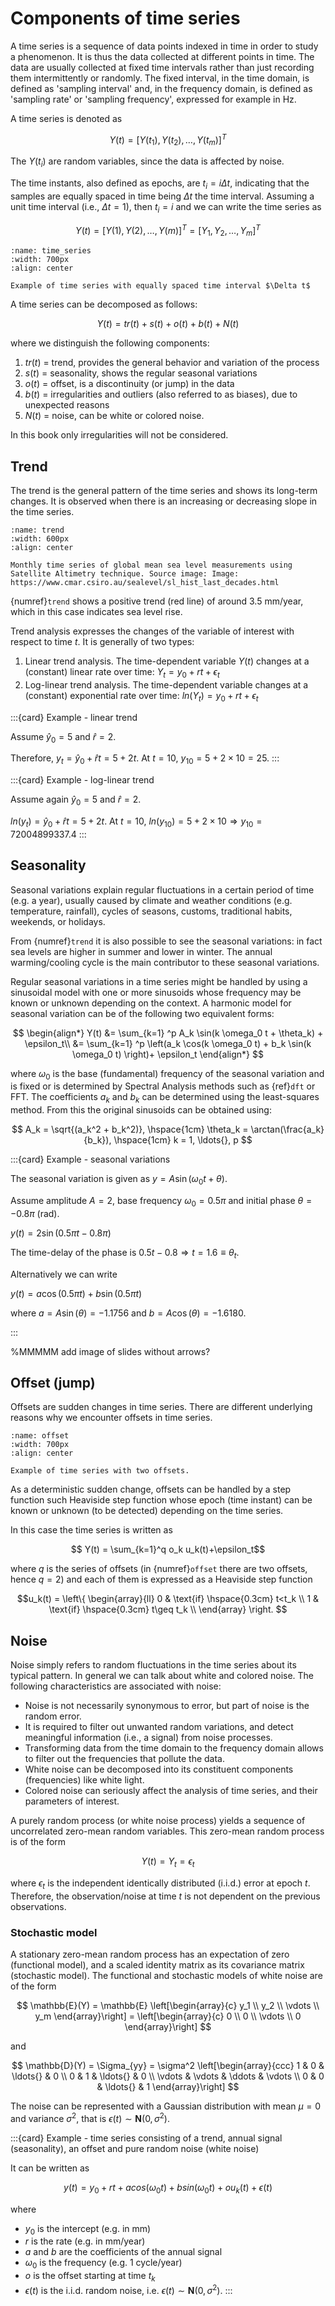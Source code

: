 # Components of time series

A time series is a sequence of data points indexed in time in order to study a phenomenon. It is thus the data collected at different points in time. The data are usually collected at fixed time intervals rather than just recording them intermittently or randomly. The fixed interval, in the time domain, is defined as 'sampling interval' and, in the frequency domain, is defined as 'sampling rate' or 'sampling frequency', expressed for example in Hz.

A time series is denoted as 

$$Y(t) = [Y(t_1), Y(t_2), \ldots{}, Y(t_m)]^T$$

The $Y(t_i)$ are random variables, since the data is affected by noise.

The time instants, also defined as epochs, are $t_i = i   \Delta t$, indicating that the samples are equally spaced in time being $\Delta t$ the time interval. Assuming a unit time interval (i.e., $\Delta t=1$), then $t_i = i$ and we can write the time series as 

$$Y(t) = [Y(1), Y(2), \ldots{}, Y(m)]^T = [Y_1, Y_2, \ldots{}, Y_m]^T$$

```{figure} ./figs/time_series.png
:name: time_series
:width: 700px
:align: center

Example of time series with equally spaced time interval $\Delta t$
```

A time series can be decomposed as follows:

$$Y(t) = tr(t) + s(t) + o(t) + b(t) + N(t)$$

where we distinguish the following components:

1. $tr(t)$ = trend, provides the general behavior and variation of the process
2. $s(t)$ = seasonality, shows the regular seasonal variations
3. $o(t)$ = offset, is a discontinuity (or jump) in the data
4. $b(t)$ = irregularities and outliers (also referred to as biases), due to unexpected reasons
5. $N(t)$ = noise, can be white or colored noise.

In this book only irregularities will not be considered.

## Trend

The trend is the general pattern of the time series and shows its long-term changes. It is observed when there is an increasing or decreasing slope in the time series.

```{figure} ./figs/trend.png
:name: trend
:width: 600px
:align: center

Monthly time series of global mean sea level measurements using Satellite Altimetry technique. Source image: Image: https://www.cmar.csiro.au/sealevel/sl_hist_last_decades.html
```

{numref}`trend` shows a positive trend (red line) of around $3.5$ mm/year, which in this case indicates sea level rise.

Trend analysis expresses the changes of the variable of interest with respect to time $t$.
It is generally of two types:

1. Linear trend analysis. The time-dependent variable $Y(t)$ changes at a (constant) linear rate over time: $Y_t = y_0 + r t + \epsilon_t$
2. Log-linear trend analysis. The time-dependent variable changes at a (constant) exponential rate over time: $ln(Y_t) = y_0 + r t + \epsilon_t$

:::{card} Example - linear trend

Assume $\hat y_0 = 5$ and $\hat r = 2$.

Therefore, $y_t = \hat y_0 + \hat r  t = 5 + 2  t$. At $t=10$, $y_{10} = 5 + 2 \times 10 = 25$.
:::

:::{card} Example - log-linear trend

Assume again $\hat y_0 = 5$ and $\hat r = 2$.

$ln(y_t) = \hat y_0 + \hat r  t = 5 + 2  t$. At $t=10$, $ln(y_{10}) = 5 + 2 \times 10 \Rightarrow y_{10} = 72004899337.4$
:::

## Seasonality

Seasonal variations explain regular fluctuations in a certain period of time (e.g. a year), usually caused by climate and weather conditions (e.g. temperature, rainfall), cycles of seasons, customs, traditional habits, weekends, or holidays.

From {numref}`trend` it is also possible to see the seasonal variations: in fact sea levels are higher in summer and lower in winter. The annual warming/cooling cycle is the main contributor to these seasonal variations.

Regular seasonal variations in a time series might be handled by using a sinusoidal model with one or more sinusoids whose frequency may be known or unknown depending on the context. A harmonic model for seasonal variation can be of the following two equivalent forms:

$$ 
\begin{align*}
Y(t) &= \sum_{k=1} ^p A_k  \sin(k \omega_0  t + \theta_k)  + \epsilon_t\\
&= \sum_{k=1} ^p \left(a_k  \cos(k \omega_0  t) + b_k  \sin(k \omega_0 t) \right)+ \epsilon_t
\end{align*}
$$

where $\omega_0$ is the base (fundamental) frequency of the seasonal variation and is fixed or is determined by Spectral Analysis methods such as {ref}`dft` or FFT. The coefficients $a_k$ and $b_k$ can be determined using the least-squares method. From this the original sinusoids can be obtained using:

$$ A_k = \sqrt{(a_k^2 + b_k^2)}, \hspace{1cm} \theta_k = \arctan(\frac{a_k}{b_k}), \hspace{1cm} k = 1, \ldots{}, p $$

:::{card} Example - seasonal variations

The seasonal variation is given as $y = A \sin(\omega_0 t + \theta)$.

Assume amplitude $A=2$, base frequency $\omega_0=0.5\pi$ and initial phase $\theta = -0.8 \pi$ (rad).

$y(t) = 2 \sin(0.5 \pi t - 0.8\pi)$

The time-delay of the phase is $0.5 t - 0.8 \Rightarrow t = 1.6 \equiv \theta_t$.

Alternatively we can write 

$y(t) = a  \cos(0.5\pi t) + b   \sin(0.5\pi t)$

where $a = A  \sin(\theta)=-1.1756$ and $b=A  \cos(\theta)=-1.6180$.

:::

%MMMMM add image of slides without arrows? 

## Offset (jump)

Offsets are sudden changes in time series. There are different underlying reasons why we encounter offsets in time series. 

```{figure} ./figs/offset.png
:name: offset
:width: 700px
:align: center

Example of time series with two offsets. 
```

As a deterministic sudden change, offsets can be handled by a step function such Heaviside step function whose epoch (time instant) can be known or unknown (to be detected) depending on the time series.

In this case the time series is written as 

$$ Y(t) = \sum_{k=1}^q o_k u_k(t)+\epsilon_t$$

where $q$ is the series of offsets (in {numref}`offset` there are two offsets, hence $q=2$) and each of them is expressed as a Heaviside step function 

$$u_k(t) = \left\{
\begin{array}{ll}
      0 & \text{if} \hspace{0.3cm} t<t_k \\
      1 & \text{if} \hspace{0.3cm} t\geq t_k \\
\end{array} 
\right.  $$

## Noise 

Noise simply refers to random fluctuations in the time series about its typical pattern. In general we can talk about white and colored noise. The following characteristics are associated with noise:

- Noise is not necessarily synonymous to error, but part of noise is the random error.
- It is required to filter out unwanted random variations, and detect meaningful information (i.e., a signal) from noise processes.
- Transforming data from the time domain to the frequency domain allows to filter out the frequencies that pollute the data.
- White noise can be decomposed into its constituent components (frequencies) like white light.
- Colored noise can seriously affect the analysis of time series, and their parameters of interest.

A purely random process (or white noise process) yields a sequence of uncorrelated zero-mean random variables. This zero-mean random process is of the form

$$ Y(t)=Y_t=\epsilon_t $$

where $\epsilon_t$ is the independent identically distributed (i.i.d.) error at epoch $t$. Therefore, the observation/noise at time $t$ is not dependent on the previous observations.

### Stochastic model

A stationary zero-mean random process has an expectation of zero (functional model), and a scaled identity matrix as its covariance matrix (stochastic model). The functional and stochastic models of white noise are of the form 

$$
\mathbb{E}(Y) =  \mathbb{E} \left[\begin{array}{c} y_1 \\ y_2 \\ \vdots \\ y_m \end{array}\right] = \left[\begin{array}{c} 0 \\ 0 \\ \vdots \\ 0 \end{array}\right]
$$

and 

$$
\mathbb{D}(Y) =  \Sigma_{yy} = \sigma^2 \left[\begin{array}{ccc} 1 & 0 & \ldots{} & 0 \\ 0 & 1 & \ldots{} & 0 \\ \vdots & \vdots & \ddots & \vdots \\ 0 & 0 & \ldots{} & 1 \end{array}\right]
$$

The noise can be represented with a Gaussian distribution with mean $\mu=0$ and variance $\sigma^2$, that is $\epsilon(t) \sim \textbf{N}(0, \sigma^2)$.

:::{card} Example - time series consisting of a trend, annual signal (seasonality), an offset and pure random noise (white noise)

It can be written as 

$$y(t) = y_0 + rt + a cos(\omega_0 t) + b sin(\omega_0 t) + o u_k(t) + \epsilon(t)$$

where 
- $y_0$ is the intercept (e.g. in mm)
- $r$ is the rate (e.g. in mm/year)
- $a$ and $b$ are the coefficients of the annual signal
- $\omega_0$ is the frequency (e.g. 1 cycle/year)
- $o$ is the offset starting at time $t_k$
- $\epsilon(t)$ is the i.i.d. random noise, i.e. $\epsilon(t) \sim \textbf{N}(0, \sigma^2)$.
:::